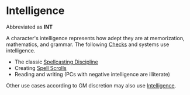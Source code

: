 # Intelligence

Abbreviated as **INT**

A character's intelligence represents how adept they are at memorization, mathematics, and grammar. The following [Checks](../../Game%20Procedures/Check.md) and systems use intelligence.

- The classic [Spellcasting Discipline](../../Magic/Spellcasting/The%20Spellcasting%20Disciplines/Spellcasting%20Disciplines.md)
- Creating [Spell Scrolls](../../Magic/Spellcasting/Spell%20Scrolls.md)
- Reading and writing (PCs with negative intelligence are illiterate)

Other use cases according to GM discretion may also use [Intelligence](Intelligence.md).
